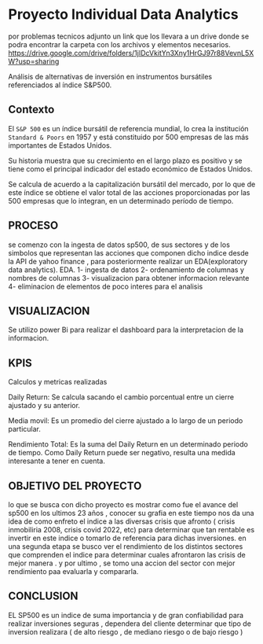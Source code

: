 


# Proyecto Individual Data Analytics
por problemas tecnicos adjunto un link que los llevara a un drive donde se podra encontrar la carpeta con los archivos y elementos necesarios.
 https://drive.google.com/drive/folders/1jIDcVkitYn3Xny1HrGJ97r88VevnL5XW?usp=sharing

Análisis de alternativas de inversión en instrumentos bursátiles referenciados al índice S&P500.

## Contexto

El `S&P 500` es un índice bursátil de referencia mundial, lo crea la institución `Standard & Poors` en 1957 y está constituido por 500 empresas de las más importantes de Estados Unidos. 

Su historia muestra que su crecimiento en el largo plazo es positivo y se tiene como el principal indicador del estado económico de Estados Unidos.

Se calcula de acuerdo a la capitalización bursátil del mercado, por lo que de este índice se obtiene el valor total de las acciones proporcionadas por las 500 empresas que lo integran, en un determinado período de tiempo.

## PROCESO
 se comenzo con la ingesta de datos sp500, de sus sectores y de los simbolos que representan las acciones que componen dicho indice desde la API de yahoo finance
,
para posteriormente realizar un EDA(exploratory data analytics).
EDA.
1- ingesta de datos
2- ordenamiento de columnas y nombres de columnas
3- visualizacion para obtener informacion relevante
4- eliminacion de elementos de poco interes para el analisis

## VISUALIZACION
Se utilizo power Bi para realizar el dashboard para la interpretacion de la informacion.

## KPIS
Calculos y metricas realizadas

Daily Return: Se calcula sacando el cambio porcentual entre un cierre ajustado y su anterior.

Media movil: Es un promedio del cierre ajustado a lo largo de un periodo particular.

Rendimiento Total: Es la suma del Daily Return en un determinado periodo de tiempo. Como Daily Return puede ser negativo, resulta una medida interesante a tener en cuenta.

## OBJETIVO DEL PROYECTO
lo que se busca con dicho proyecto es mostrar como fue el avance del sp500 en los ultimos 23 años , conocer su grafia en este tiempo nos da una idea de como enfreto el indice a las diversas crisis que afronto ( crisis inmobiliria 2008, crisis covid 2022, etc) para determinar que tan rentable es invertir en este indice o tomarlo de referencia para dichas inversiones.
en una segunda etapa se busco ver el rendimiento de los distintos sectores que comprenden el indice para determinar cuales afrontaron las crisis de mejor manera . y por ultimo , se tomo una accion del sector con mejor rendimiento paa evaluarla y compararla.

## CONCLUSION 
EL SP500 es un indice de suma importancia y de gran confiabilidad para realizar inversiones seguras , dependera del cliente determinar que tipo de inversion realizara ( de alto riesgo , de mediano  riesgo o de bajo riesgo ) 



